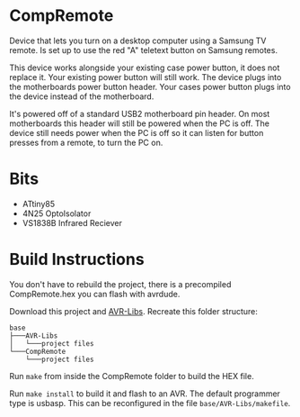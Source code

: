 # CompRemote

Device that lets you turn on a desktop computer using a Samsung TV remote.
Is set up to use the red "A" teletext button on Samsung remotes.

This device works alongside your existing case power button, it does not replace it.
Your existing power button will still work.
The device plugs into the motherboards power button header.
Your cases power button plugs into the device instead of the motherboard.

It's powered off of a standard USB2 motherboard pin header.
On most motherboards this header will still be powered when the PC is off.
The device still needs power when the PC is off so it can listen for button presses from a remote, to turn the PC on.

# Bits

* ATtiny85
* 4N25 OptoIsolator
* VS1838B Infrared Reciever

# Build Instructions

You don't have to rebuild the project, there is a precompiled CompRemote.hex you can flash with avrdude.

Download this project and [AVR-Libs](https://github.com/MarcusKiwi/AVR-Libs). Recreate this folder structure:

```
base
├───AVR-Libs
│   └───project files
└───CompRemote
    └───project files
```

Run `make` from inside the CompRemote folder to build the HEX file.

Run `make install` to build it and flash to an AVR. The default programmer type is usbasp. This can be reconfigured in the file `base/AVR-Libs/makefile`.